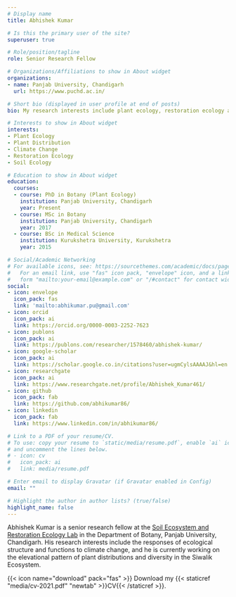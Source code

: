 ```yaml
---
# Display name
title: Abhishek Kumar

# Is this the primary user of the site?
superuser: true

# Role/position/tagline
role: Senior Research Fellow

# Organizations/Affiliations to show in About widget
organizations:
- name: Panjab University, Chandigarh
  url: https://www.puchd.ac.in/

# Short bio (displayed in user profile at end of posts)
bio: My research interests include plant ecology, restoration ecology and soil ecology.

# Interests to show in About widget
interests:
- Plant Ecology
- Plant Distribution
- Climate Change
- Restoration Ecology
- Soil Ecology

# Education to show in About widget
education:
  courses:
  - course: PhD in Botany (Plant Ecology)
    institution: Panjab University, Chandigarh
    year: Present
  - course: MSc in Botany
    institution: Panjab University, Chandigarh
    year: 2017
  - course: BSc in Medical Science
    institution: Kurukshetra University, Kurukshetra
    year: 2015

# Social/Academic Networking
# For available icons, see: https://sourcethemes.com/academic/docs/page-builder/#icons
#   For an email link, use "fas" icon pack, "envelope" icon, and a link in the
#   form "mailto:your-email@example.com" or "/#contact" for contact widget.
social:
- icon: envelope
  icon_pack: fas
  link: 'mailto:abhikumar.pu@gmail.com'
- icon: orcid
  icon_pack: ai
  link: https://orcid.org/0000-0003-2252-7623
- icon: publons
  icon_pack: ai
  link: https://publons.com/researcher/1578460/abhishek-kumar/ 
- icon: google-scholar
  icon_pack: ai
  link: https://scholar.google.co.in/citations?user=ugmCylsAAAAJ&hl=en
- icon: researchgate
  icon_pack: ai
  link: https://www.researchgate.net/profile/Abhishek_Kumar461/
- icon: github
  icon_pack: fab
  link: https://github.com/abhikumar86/
- icon: linkedin
  icon_pack: fab
  link: https://www.linkedin.com/in/abhikumar86/

# Link to a PDF of your resume/CV.
# To use: copy your resume to `static/media/resume.pdf`, enable `ai` icons in `params.toml`, 
# and uncomment the lines below.
# - icon: cv
#   icon_pack: ai
#   link: media/resume.pdf

# Enter email to display Gravatar (if Gravatar enabled in Config)
email: ""

# Highlight the author in author lists? (true/false)
highlight_name: false
---
```


Abhishek Kumar is a senior research fellow at the [Soil Ecosystem and Restoration Ecology Lab](https://searel.netlify.app/) in the Department of Botany, Panjab University, Chandigarh. His research interests include the responses of ecological structure and functions to climate change, and he is currently working on the elevational pattern of plant distributions and diversity in the Siwalik Ecosystem.

{{< icon name="download" pack="fas" >}} Download my {{< staticref "media/cv-2021.pdf" "newtab" >}}CV{{< /staticref >}}.
